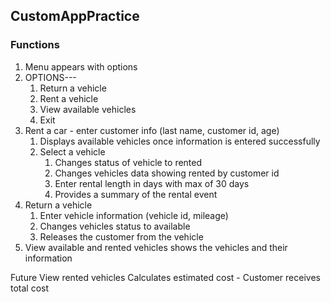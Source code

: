 ## CustomAppPractice

### Functions

1. Menu appears with options
2. OPTIONS---
   1. Return a vehicle
   2. Rent a vehicle
   3. View available vehicles
   4. Exit
3. Rent a car - enter customer info (last name, customer id, age)
   1. Displays available vehicles once information is entered successfully
   2. Select a vehicle
      1. Changes status of vehicle to rented
      2. Changes vehicles data showing rented by customer id
      3. Enter rental length in days with max of 30 days
      4. Provides a summary of the rental event
4. Return a vehicle
   1. Enter vehicle information (vehicle id, mileage)
   2. Changes vehicles status to available
   3. Releases the customer from the vehicle
5. View available and rented vehicles shows the vehicles and their information

Future
    View rented vehicles
    Calculates estimated cost
        - Customer receives total cost

